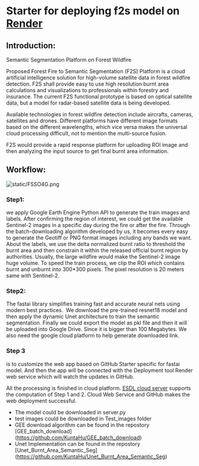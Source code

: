 # Starter for deploying f2s model on [Render](https://render.com)

## Introduction:

Semantic Segmentation Platform on Forest Wildfire

Proposed Forest Fire to Semantic Segmentation (F2S) Platform is a cloud artificial intelligence solution for high-volume satellite data in forest wildfire detection. F2S shall provide easy to use high resolution burnt area calculations and visualizations to professionals within forestry and insurance. The current F2S functional prototype is based on optical satellite data, but a model for radar-based satellite data is being developed.

Available technologies in forest wildfire detection include aircrafts, cameras, satellites and drones. Different platforms have different image formats based on the different wavelengths, which vice versa makes the universal cloud processing difficult, not to mention the multi-source fusion.
 
F2S would provide a rapid response platform for uploading ROI image and then analyzing the input source to get final burnt area information.

## Workflow:

![static/FSSO4G.png](static/FSSO4G.png)

### Step1: 
we apply Google Earth Engine Python API to generate the train images and labels.  After confirming the region of interest, we could get the available Sentinel-2 images in a specific day during the fire or after the fire. Through the batch-downloading algorithm developed by us, it becomes every easy to generate the Geotiff or PNG format images including any bands we want. About the labels, we use the delta normalized burnt ratio to threshold the burnt area and then constrain it  within the released  official burnt region by authorities. Usually, the large wildfire would make the Sentinel-2 image huge volume. To speed the train process, we clip the ROI which contains burnt and unburnt into 300*300 pixels. The pixel resolution is 20 meters same with Sentinel-2. 

### Step2: 
The fastai library simplifies training fast and accurate neural nets using modern best practices.  We download the pre-trained resnet18 model and then apply the dynamic Unet architecture to train the semantic segmentation. Finally we could export the model as pkl file and then it will be uploaded into Google Drive. Since it is bigger than 100 Megabytes. We also need the google cloud platform to help generate downloaded link. 

### Step 3 
is to customize the web app based on GitHub Starter specific for fastai model. And then the app will be connected with the Deployment tool Render web service which will watch the updates in GitHub.

All the processing is finished in cloud platform. [ESDL cloud server](https://www.earthsystemdatalab.net/) supports the computation of Step 1 and 2. Cloud Web Service and GitHub makes the web deployment successful. 

* The model could be downloaded in server.py
* test images could be downloaded in Test_images folder
* GEE download algorithm can be found in the repostory [GEE_batch_download] (https://github.com/KuntaHu/GEE_batch_download)
* Unet Implementation can be found in the repostory [Unet_Burnt_Area_Semantic_Seg] (https://github.com/KuntaHu/Unet_Burnt_Area_Semantic_Seg)

